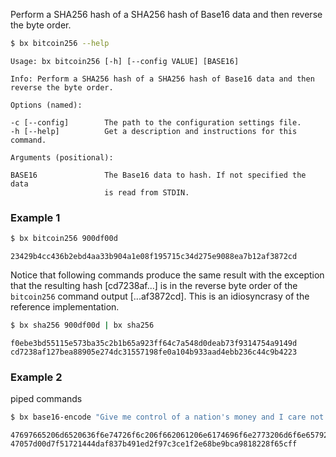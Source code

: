 Perform a SHA256 hash of a SHA256 hash of Base16 data and then reverse the byte order. 
```sh
$ bx bitcoin256 --help
```
```
Usage: bx bitcoin256 [-h] [--config VALUE] [BASE16]                      

Info: Perform a SHA256 hash of a SHA256 hash of Base16 data and then     
reverse the byte order.                                                  

Options (named):

-c [--config]        The path to the configuration settings file.        
-h [--help]          Get a description and instructions for this command.

Arguments (positional):

BASE16               The Base16 data to hash. If not specified the data  
                     is read from STDIN.
```
### Example 1
```sh
$ bx bitcoin256 900df00d
```
```
23429b4cc436b2ebd4aa33b904a1e08f195715c34d275e9088ea7b12af3872cd
```
Notice that following commands produce the same result with the exception that the resulting hash [cd7238af...] is in the reverse byte order of the `bitcoin256` command output [...af3872cd]. This is an idiosyncrasy of the reference implementation.
```sh
$ bx sha256 900df00d | bx sha256
```
```
f0ebe3bd55115e573ba35c2b1b65a923ff64c7a548d0deab73f9314754a9149d
cd7238af127bea88905e274dc31557198fe0a104b933aad4ebb236c44c9b4223
```
### Example 2
piped commands
```sh
$ bx base16-encode "Give me control of a nation's money and I care not who makes the laws." | bx bitcoin256
```
```
47697665206d6520636f6e74726f6c206f662061206e6174696f6e2773206d6f6e657920616e6420492063617265206e6f742077686f206d616b657320746865206c6177732e
47057d00d7f51721444daf837b491ed2f97c3ce1f2e68be9bca9818228f65cff
```